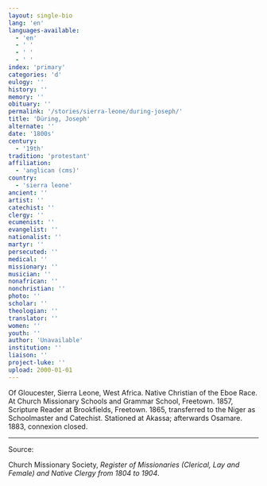 ```yaml
---
layout: single-bio
lang: 'en'
languages-available:
  - 'en'
  - ' '
  - ' '
  - ' '
index: 'primary'
categories: 'd'
eulogy: ''
history: ''
memory: ''
obituary: ''
permalink: '/stories/sierra-leone/during-joseph/'
title: 'Düring, Joseph'
alternate: ''
date: '1800s'
century:
  - '19th'
tradition: 'protestant'
affiliation:
  - 'anglican (cms)'
country:
  - 'sierra leone'
ancient: ''
artist: ''
catechist: ''
clergy: ''
ecumenist: ''
evangelist: ''
nationalist: ''
martyr: ''
persecuted: ''
medical: ''
missionary: ''
musician: ''
nonafrican: ''
nonchristian: ''
photo: ''
scholar: ''
theologian: ''
translator: ''
women: ''
youth: ''
author: 'Unavailable'
institution: ''
liaison: ''
project-luke: ''
upload: 2000-01-01
---
```



Of Gloucester, Sierra Leone, West Africa.  Native Christian of the Eboe Race.  At Church Missionary Schools and Grammar School, Freetown.  1857, Scripture Reader at Brookfields, Freetown.  1865, transferred to the Niger as Schoolmaster and Catechist.  Stationed at Akassa; afterwards Osamare.  1883, connexion closed.



---

Source:

Church Missionary Society, *Register of Missionaries (Clerical, Lay and Female) and Native Clergy from 1804 to 1904*.